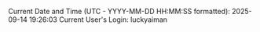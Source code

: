 Current Date and Time (UTC - YYYY-MM-DD HH:MM:SS formatted): 2025-09-14 19:26:03
Current User's Login: luckyaiman
